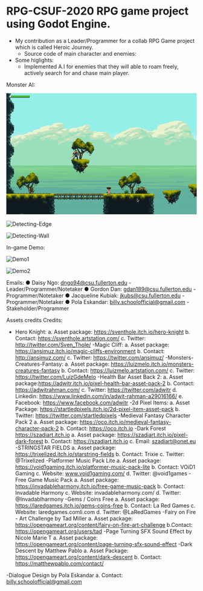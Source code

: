 # RPG-CSUF-2020 RPG game project using Godot Engine.
- My contribution as a Leader/Programmer for a collab RPG Game project which is called Heroic Journey. 
    + Source code of main character and enemies:
- Some higlights:
    + Implemented A.I for enemies that they will able to roam freely, actively search for and chase main player.

Monster AI:

![Roaming](img/roaming.gif)

![Detecting-Edge](d-edge.gif)

![Detecting-Wall](d-wall.gif)

In-game Demo:

![Demo1](demo1.gif)

![Demo2](demo2.gif)

Emails:
● Daisy Ngo: dngo94@csu.fullerton.edu - Leader/Programmer/Notetaker
● Gordon Dan: gdan189@csu.fullerton.edu - Programmer/Notetaker
● Jacqueline Kubiak: jkubs@csu.fullerton.edu - Programmer/Notetaker
● Pola Eskandar: billy.schoolofficial@gmail.com - Stakeholder/Programmer



Assets credits Credits:

- Hero Knight: 
    a. Asset package: https://sventhole.itch.io/hero-knight b. Contact: https://sventhole.artstation.com/ c. Twitter: http://twitter.com/Sven_Thole/
-Magic Cliff: 
    a. Asset package: https://ansimuz.itch.io/magic-cliffs-environment b. Contact: http://ansimuz.com/ c. Twitter: https://twitter.com/ansimuz/
-Monsters-Creatures-Fantasy: 
    a. Asset package: https://luizmelo.itch.io/monsters-creatures-fantasy b. Contact: https://luizmelo.artstation.com/ c. Twitter: https://twitter.com/LuizGdeMelo
-Health Bar Asset Back 2: 
    a. Asset package:https://adwitr.itch.io/pixel-health-bar-asset-pack-2 b. Contact: https://adwitrahman.com/ c. Twitter: https://twitter.com/adwitr d. Linkedin: https://www.linkedin.com/in/adwit-rahman-a29016166/ e. Facebook: https://www.facebook.com/adwitr
-2d Pixel Items: 
    a. Asset Package: https://startledpixels.itch.io/2d-pixel-item-asset-pack b. Twitter: https://twitter.com/startledpixels
-Medieval Fantasy Character Pack 2 
    a. Asset package: https://oco.itch.io/medieval-fantasy-character-pack-2 b. Contact: https://oco.itch.io
-Dark Forest 
    https://szadiart.itch.io a. Asset package: https://szadiart.itch.io/pixel-dark-forest b. Contact: https://szadiart.itch.io c. Email: szadiart@onet.eu
-STRINGSTAR FIELDS 
    a. Asset package: https://trixelized.itch.io/starstring-fields b. Contact: Trixie c. Twitter: @Trixelized
-Platformer Music Pack Lite 
    a. Asset package: https://void1gaming.itch.io/platformer-music-pack-lite b. Contact: VOiD1 Gaming c. Website: www.void1gaming.com/ d. Twitter: @void1games
-Free Game Music Pack 
    a. Asset package: https://invadableharmony.itch.io/free-game-music-pack b. Contact: Invadable Harmony c. Website: invadableharmony.com/ d. Twitter: @Invadablharmony
-Gems / Coins Free 
    a. Asset package: https://laredgames.itch.io/gems-coins-free b. Contact: La Red Games c. Website: laredgames.comli.com d. Twitter: @LaRedGames
-Fairy on Fire - Art Challenge by Tad Miller 
    a. Asset package: https://opengameart.org/content/fairy-on-fire-art-challenge b.Contact: https://opengameart.org/users/tad
-Page Turning SFX Sound Effect by Nicole Marie T 
    a. Asset package: https://opengameart.org/content/page-turning-sfx-sound-effect
-Dark Descent by Matthew Pablo 
    a. Asset Package: https://opengameart.org/content/dark-descent b. Contact: https://matthewpablo.com/contact/

-Dialogue Design by Pola Eskandar a. Contact: billy.schoolofficial@gmail.com
